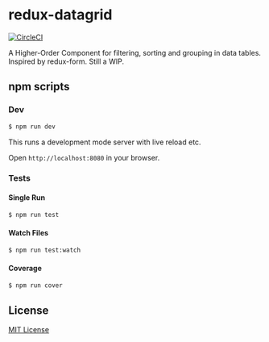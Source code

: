 # redux-datagrid

[![CircleCI](https://circleci.com/gh/JamesHageman/redux-datagrid/tree/master.svg?style=svg)](https://circleci.com/gh/JamesHageman/redux-datagrid/tree/master)

A Higher-Order Component for filtering, sorting and grouping in data tables. 
Inspired by redux-form. Still a WIP.

## npm scripts

### Dev
```bash
$ npm run dev
```

This runs a development mode server with live reload etc.

Open `http://localhost:8080` in your browser.

### Tests

#### Single Run
```bash
$ npm run test
```

#### Watch Files
```bash
$ npm run test:watch
```

#### Coverage
```bash
$ npm run cover
```

## License

[MIT License][MIT]

[MIT]: ./LICENSE "Mit License"

